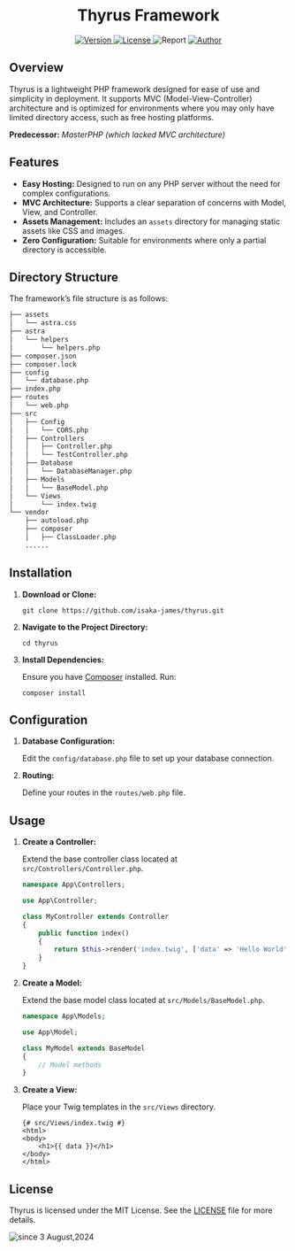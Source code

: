 <div align="center">
    <h1 align="center"> Thyrus Framework </h1>

<a href="https://github.com/isaka-james/thyrus">
    <img title="Version" src="https://img.shields.io/badge/Version-0.1.0-yellow?style=for-the-badge&logo=">
</a>

<a href="https://github.com/isaka-james/thyrus/blob/main/LICENSE">
    <img title="License" src="https://img.shields.io/badge/License-MIT-brightgreen?style=for-the-badge&logo=mit">
</a>

<img title="Report" src="https://img.shields.io/badge/Copyright-2024-red?style=for-the-badge&logo=github">

<a href="https://github.com/isaka-james/thrus">
    <img title="Author" src="https://img.shields.io/badge/GITHUB-THYRUS-blue?style=for-the-badge&logo=github">
</a>
</div>

## Overview

Thyrus is a lightweight PHP framework designed for ease of use and simplicity in deployment. It supports MVC (Model-View-Controller) architecture and is optimized for environments where you may only have limited directory access, such as free hosting platforms.

**Predecessor:** *MasterPHP (which lacked MVC architecture)*

## Features

- **Easy Hosting:** Designed to run on any PHP server without the need for complex configurations.
- **MVC Architecture:** Supports a clear separation of concerns with Model, View, and Controller.
- **Assets Management:** Includes an `assets` directory for managing static assets like CSS and images.
- **Zero Configuration:** Suitable for environments where only a partial directory is accessible.

## Directory Structure

The framework’s file structure is as follows:

```bash
├── assets
│   └── astra.css
├── astra
│   └── helpers
│       └── helpers.php
├── composer.json
├── composer.lock
├── config
│   └── database.php
├── index.php
├── routes
│   └── web.php
├── src
│   ├── Config
│   │   └── CORS.php
│   ├── Controllers
│   │   ├── Controller.php
│   │   └── TestController.php
│   ├── Database
│   │   └── DatabaseManager.php
│   ├── Models
│   │   └── BaseModel.php
│   └── Views
│       └── index.twig
└── vendor
    ├── autoload.php
    ├── composer
    │   ├── ClassLoader.php
    ......
```

## Installation

1. **Download or Clone:**

   ```
   git clone https://github.com/isaka-james/thyrus.git
   ```

2. **Navigate to the Project Directory:**

   ```
   cd thyrus
   ```

3. **Install Dependencies:**

   Ensure you have [Composer](https://getcomposer.org/) installed. Run:

   ```
   composer install
   ```

## Configuration

1. **Database Configuration:**

   Edit the `config/database.php` file to set up your database connection.

2. **Routing:**

   Define your routes in the `routes/web.php` file.

## Usage

1. **Create a Controller:**

   Extend the base controller class located at `src/Controllers/Controller.php`.

   ```php
   namespace App\Controllers;

   use App\Controller;

   class MyController extends Controller
   {
       public function index()
       {
           return $this->render('index.twig', ['data' => 'Hello World']);
       }
   }
   ```

2. **Create a Model:**

   Extend the base model class located at `src/Models/BaseModel.php`.

   ```php
   namespace App\Models;

   use App\Model;

   class MyModel extends BaseModel
   {
       // Model methods
   }
   ```

3. **Create a View:**

   Place your Twig templates in the `src/Views` directory.

   ```twig
   {# src/Views/index.twig #}
   <html>
   <body>
       <h1>{{ data }}</h1>
   </body>
   </html>
   ```

## License

Thyrus is licensed under the MIT License. See the [LICENSE](LICENSE) file for more details.

  <p>
    <img src="https://komarev.com/ghpvc/?username=thyrus&label=Visitors&color=0e75b6&style=flat" alt="since 3 August,2024" />
  </p>
